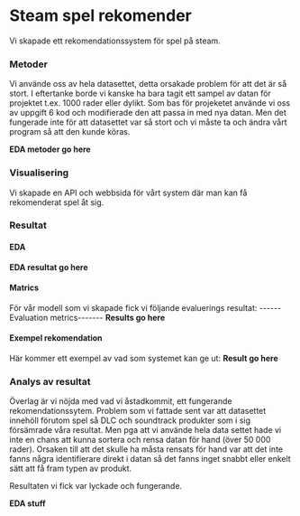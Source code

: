 # Steam spel rekomender

Vi skapade ett rekomendationssystem för spel på steam. 

### Metoder

Vi använde oss av hela datasettet, detta orsakade problem för att det är så stort. I eftertanke borde vi kanske ha bara tagit ett sampel av datan för projektet t.ex. 1000 rader eller dylikt. 
Som bas för projeketet använde vi oss av uppgift 6 kod och modifierade den att passa in med nya datan. Men det fungerade inte för att datasettet var så stort och vi måste ta och ändra vårt program så att den kunde köras. 

**EDA metoder go here**

### Visualisering
Vi skapade en API och webbsida för vårt system där man kan få rekomenderat spel åt sig.

### Resultat

#### EDA
**EDA resultat go here**

#### Matrics
För vår modell som vi skapade fick vi följande evaluerings resultat:
------Evaluation metrics-------
**Results go here**

#### Exempel rekomendation
Här kommer ett exempel av vad som systemet kan ge ut:
**Result go here**


### Analys av resultat

Överlag är vi nöjda med vad vi åstadkommit, ett fungerande rekomendationssytem. Problem som vi fattade sent var att datasettet innehöll förutom spel så DLC och soundtrack produkter som i sig försämrade våra resultat. Men pga att vi använde hela data settet hade vi inte en chans att kunna sortera och rensa datan för hand (över 50 000 rader). Orsaken till att det skulle ha måsta rensats för hand var att det inte fanns några identifierare direkt i datan så det fanns inget snabbt eller enkelt sätt att få fram typen av produkt.

Resultaten vi fick var lyckade och fungerande.

**EDA stuff**




